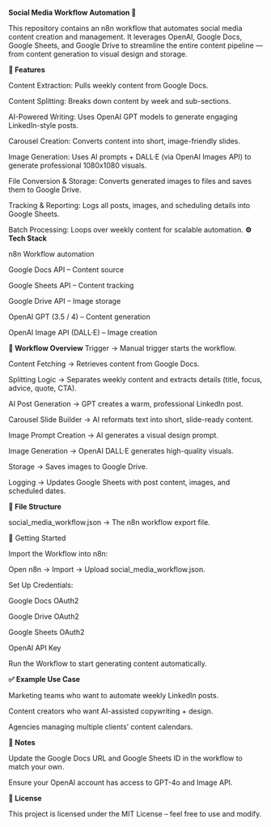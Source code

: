 **Social Media Workflow Automation 🚀**

This repository contains an n8n workflow that automates social media content creation and management. It leverages OpenAI, Google Docs, Google Sheets, and Google Drive to streamline the entire content pipeline — from content generation to visual design and storage.

**📌 Features**

Content Extraction: Pulls weekly content from Google Docs.

Content Splitting: Breaks down content by week and sub-sections.

AI-Powered Writing: Uses OpenAI GPT models to generate engaging LinkedIn-style posts.

Carousel Creation: Converts content into short, image-friendly slides.

Image Generation: Uses AI prompts + DALL·E (via OpenAI Images API) to generate professional 1080x1080 visuals.

File Conversion & Storage: Converts generated images to files and saves them to Google Drive.

Tracking & Reporting: Logs all posts, images, and scheduling details into Google Sheets.

Batch Processing: Loops over weekly content for scalable automation.
**⚙️ Tech Stack**

n8n Workflow automation

Google Docs API – Content source

Google Sheets API – Content tracking

Google Drive API – Image storage

OpenAI GPT (3.5 / 4) – Content generation

OpenAI Image API (DALL·E) – Image creation

**🔄 Workflow Overview**
Trigger → Manual trigger starts the workflow.

Content Fetching → Retrieves content from Google Docs.

Splitting Logic → Separates weekly content and extracts details (title, focus, advice, quote, CTA).

AI Post Generation → GPT creates a warm, professional LinkedIn post.

Carousel Slide Builder → AI reformats text into short, slide-ready content.

Image Prompt Creation → AI generates a visual design prompt.

Image Generation → OpenAI DALL·E generates high-quality visuals.

Storage → Saves images to Google Drive.

Logging → Updates Google Sheets with post content, images, and scheduled dates.

**📂 File Structure**

social_media_workflow.json → The n8n workflow export file.

🚀 Getting Started

Import the Workflow into n8n:

Open n8n → Import → Upload social_media_workflow.json.

Set Up Credentials:

Google Docs OAuth2

Google Drive OAuth2

Google Sheets OAuth2

OpenAI API Key

Run the Workflow to start generating content automatically.

**✅ Example Use Case**

Marketing teams who want to automate weekly LinkedIn posts.

Content creators who want AI-assisted copywriting + design.

Agencies managing multiple clients’ content calendars.

**📌 Notes**

Update the Google Docs URL and Google Sheets ID in the workflow to match your own.

Ensure your OpenAI account has access to GPT-4o and Image API.

**📜 License**

This project is licensed under the MIT License – feel free to use and modify.
